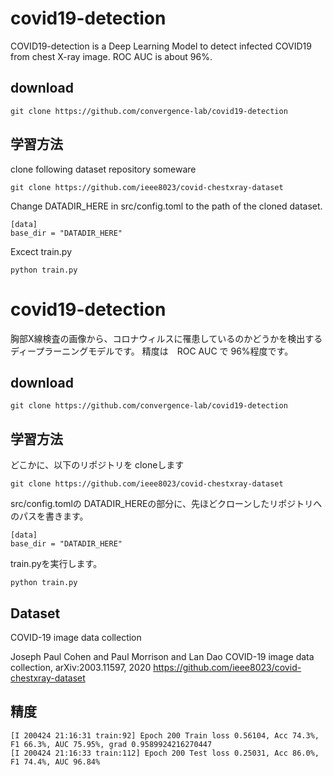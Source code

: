 # covid19-detection

COVID19-detection is a Deep Learning Model to detect infected COVID19 from chest X-ray image. ROC AUC is about 96%.

## download 

```
git clone https://github.com/convergence-lab/covid19-detection
```

## 学習方法

clone following dataset repository someware 
```
git clone https://github.com/ieee8023/covid-chestxray-dataset
```

Change  DATADIR_HERE in src/config.toml to the path of the cloned dataset.
```
[data]
base_dir = "DATADIR_HERE"
```

Excect train.py

```
python train.py
```



# covid19-detection

胸部X線検査の画像から、コロナウィルスに罹患しているのかどうかを検出するディープラーニングモデルです。
精度は　ROC AUC で 96%程度です。

## download 

```
git clone https://github.com/convergence-lab/covid19-detection
```

## 学習方法

どこかに、以下のリポジトリを cloneします
```
git clone https://github.com/ieee8023/covid-chestxray-dataset
```

src/config.tomlの DATADIR_HEREの部分に、先ほどクローンしたリポジトリへのパスを書きます。
```
[data]
base_dir = "DATADIR_HERE"
```

train.pyを実行します。

```
python train.py
```


## Dataset

COVID-19 image data collection

Joseph Paul Cohen and Paul Morrison and Lan Dao
COVID-19 image data collection, arXiv:2003.11597, 2020
https://github.com/ieee8023/covid-chestxray-dataset


## 精度

```
[I 200424 21:16:31 train:92] Epoch 200 Train loss 0.56104, Acc 74.3%, F1 66.3%, AUC 75.95%, grad 0.9589924216270447
[I 200424 21:16:33 train:112] Epoch 200 Test loss 0.25031, Acc 86.0%, F1 74.4%, AUC 96.84%
```

